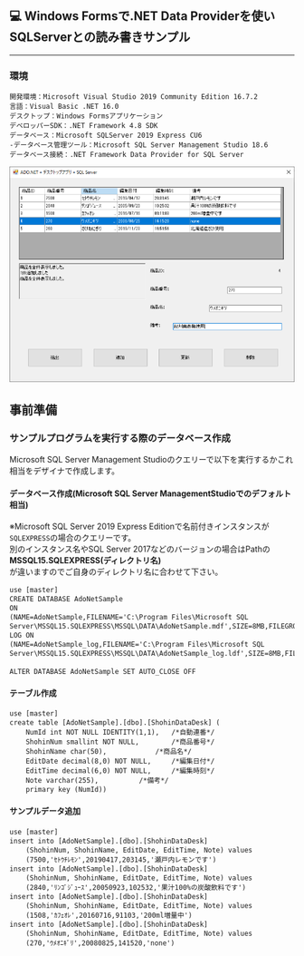﻿## :computer: Windows Formsで.NET Data Providerを使いSQLServerとの読み書きサンプル  
___
### 環境
```
開発環境：Microsoft Visual Studio 2019 Community Edition 16.7.2  
言語：Visual Basic .NET 16.0  
デスクトップ：Windows Formsアプリケーション
デベロッパーSDK：.NET Framework 4.8 SDK  
データベース：Microsoft SQLServer 2019 Express CU6  
-データベース管理ツール：Microsoft SQL Server Management Studio 18.6
データベース接続：.NET Framework Data Provider for SQL Server  
```
![Img](ReadmeImg.png)  

## 事前準備  
### サンプルプログラムを実行する際のデータベース作成  
Microsoft SQL Server Management Studioのクエリーで以下を実行するかこれ相当をデザイナで作成します。  

#### データベース作成(Microsoft SQL Server ManagementStudioでのデフォルト相当)  
※Microsoft SQL Server 2019 Express Editionで名前付きインスタンスが`SQLEXPRESS`の場合のクエリーです。  
別のインスタンス名やSQL Server 2017などのバージョンの場合はPathの**MSSQL15.SQLEXPRESS(ディレクトリ名)**  
が違いますのでご自身のディレクトリ名に合わせて下さい。  
```
use [master]
CREATE DATABASE AdoNetSample
ON
(NAME=AdoNetSample,FILENAME='C:\Program Files\Microsoft SQL Server\MSSQL15.SQLEXPRESS\MSSQL\DATA\AdoNetSample.mdf',SIZE=8MB,FILEGROWTH=64MB)
LOG ON
(NAME=AdoNetSample_log,FILENAME='C:\Program Files\Microsoft SQL Server\MSSQL15.SQLEXPRESS\MSSQL\DATA\AdoNetSample_log.ldf',SIZE=8MB,FILEGROWTH=64MB)
	
ALTER DATABASE AdoNetSample SET AUTO_CLOSE OFF
```

#### テーブル作成  
```
use [master]
create table [AdoNetSample].[dbo].[ShohinDataDesk] (
	NumId int NOT NULL IDENTITY(1,1),	/*自動連番*/
	ShohinNum smallint NOT NULL,		/*商品番号*/
	ShohinName char(50),			/*商品名*/
	EditDate decimal(8,0) NOT NULL,		/*編集日付*/
	EditTime decimal(6,0) NOT NULL,		/*編集時刻*/
	Note varchar(255),			/*備考*/
	primary key (NumId))
```

#### サンプルデータ追加  

```
use [master]
insert into [AdoNetSample].[dbo].[ShohinDataDesk]
	(ShohinNum, ShohinName, EditDate, EditTime, Note) values
	(7500,'ｾﾄｳﾁﾚﾓﾝ',20190417,203145,'瀬戸内レモンです')
insert into [AdoNetSample].[dbo].[ShohinDataDesk]
	(ShohinNum, ShohinName, EditDate, EditTime, Note) values
	(2840,'ﾘﾝｺﾞｼﾞｭｰｽ',20050923,102532,'果汁100%の炭酸飲料です')
insert into [AdoNetSample].[dbo].[ShohinDataDesk]
	(ShohinNum, ShohinName, EditDate, EditTime, Note) values
	(1508,'ｶﾌｪｵﾚ',20160716,91103,'200ml増量中')
insert into [AdoNetSample].[dbo].[ShohinDataDesk]
	(ShohinNum, ShohinName, EditDate, EditTime, Note) values
	(270,'ｳﾒｵﾆｷﾞﾘ',20080825,141520,'none')
```
